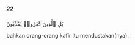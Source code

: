 ##### 22

<span class="ayah">بَلِ ٱلَّذِينَ كَفَرُوا۟ يُكَذِّبُونَ</span>

<span class="ayah_translation">bahkan orang-orang kafir itu mendustakan(nya).</span>
